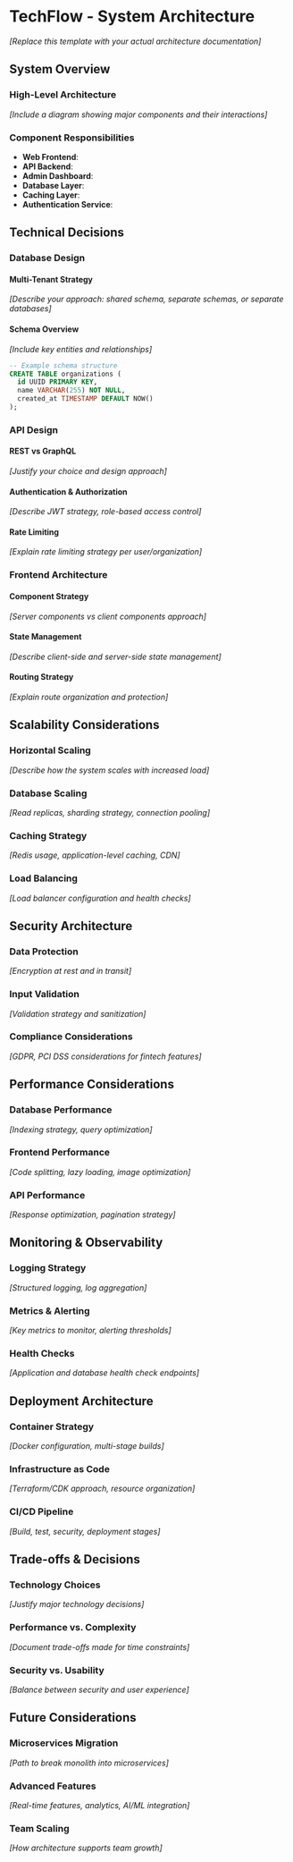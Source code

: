 # TechFlow - System Architecture

*[Replace this template with your actual architecture documentation]*

## System Overview

### High-Level Architecture
*[Include a diagram showing major components and their interactions]*

### Component Responsibilities
- **Web Frontend**: 
- **API Backend**: 
- **Admin Dashboard**: 
- **Database Layer**: 
- **Caching Layer**: 
- **Authentication Service**: 

## Technical Decisions

### Database Design

#### Multi-Tenant Strategy
*[Describe your approach: shared schema, separate schemas, or separate databases]*

#### Schema Overview
*[Include key entities and relationships]*

```sql
-- Example schema structure
CREATE TABLE organizations (
  id UUID PRIMARY KEY,
  name VARCHAR(255) NOT NULL,
  created_at TIMESTAMP DEFAULT NOW()
);
```

### API Design

#### REST vs GraphQL
*[Justify your choice and design approach]*

#### Authentication & Authorization
*[Describe JWT strategy, role-based access control]*

#### Rate Limiting
*[Explain rate limiting strategy per user/organization]*

### Frontend Architecture

#### Component Strategy
*[Server components vs client components approach]*

#### State Management
*[Describe client-side and server-side state management]*

#### Routing Strategy
*[Explain route organization and protection]*

## Scalability Considerations

### Horizontal Scaling
*[Describe how the system scales with increased load]*

### Database Scaling
*[Read replicas, sharding strategy, connection pooling]*

### Caching Strategy
*[Redis usage, application-level caching, CDN]*

### Load Balancing
*[Load balancer configuration and health checks]*

## Security Architecture

### Data Protection
*[Encryption at rest and in transit]*

### Input Validation
*[Validation strategy and sanitization]*

### Compliance Considerations
*[GDPR, PCI DSS considerations for fintech features]*

## Performance Considerations

### Database Performance
*[Indexing strategy, query optimization]*

### Frontend Performance
*[Code splitting, lazy loading, image optimization]*

### API Performance
*[Response optimization, pagination strategy]*

## Monitoring & Observability

### Logging Strategy
*[Structured logging, log aggregation]*

### Metrics & Alerting
*[Key metrics to monitor, alerting thresholds]*

### Health Checks
*[Application and database health check endpoints]*

## Deployment Architecture

### Container Strategy
*[Docker configuration, multi-stage builds]*

### Infrastructure as Code
*[Terraform/CDK approach, resource organization]*

### CI/CD Pipeline
*[Build, test, security, deployment stages]*

## Trade-offs & Decisions

### Technology Choices
*[Justify major technology decisions]*

### Performance vs. Complexity
*[Document trade-offs made for time constraints]*

### Security vs. Usability
*[Balance between security and user experience]*

## Future Considerations

### Microservices Migration
*[Path to break monolith into microservices]*

### Advanced Features
*[Real-time features, analytics, AI/ML integration]*

### Team Scaling
*[How architecture supports team growth]*